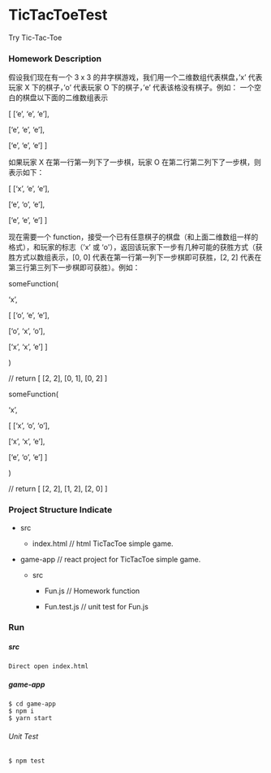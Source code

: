 # TicTacToeTest
Try Tic-Tac-Toe


### Homework Description
假设我们现在有一个 3 x 3 的井字棋游戏，我们用一个二维数组代表棋盘，’x’ 代表玩家 X 下的棋子，’o’ 代表玩家 O 下的棋子，’e’ 代表该格没有棋子。例如：
一个空白的棋盘以下面的二维数组表示

[ [‘e’, ‘e’, ‘e’],

  [‘e’, ‘e’, ‘e’],

  [‘e’, ‘e’, ‘e’] ]

如果玩家 X 在第一行第一列下了一步棋，玩家 O 在第二行第二列下了一步棋，则表示如下：

[ [‘x’, ‘e’, ‘e’],

  [‘e’, ‘o’, ‘e’],

  [‘e’, ‘e’, ‘e’] ]

现在需要一个 function，接受一个已有任意棋子的棋盘（和上面二维数组一样的格式），和玩家的标志（’x’ 或 ‘o'），返回该玩家下一步有几种可能的获胜方式（获胜方式以数组表示，[0, 0] 代表在第一行第一列下一步棋即可获胜，[2, 2] 代表在第三行第三列下一步棋即可获胜）。例如：

someFunction(

‘x’,

[ [‘o’, ‘e’, ‘e’],

  [‘o’, ‘x’, ‘o’],

  [‘x’, ‘x’, ‘e’] ]

)

// return [ [2, 2], [0, 1], [0, 2] ]

someFunction(

‘x’,

[ [‘x’, ‘o’, ‘o’],

  [‘x’, ‘x’, ‘e’],

  [‘e’, ‘o’, ‘e’] ]

)

// return [ [2, 2], [1, 2], [2, 0] ]


### Project Structure Indicate
 - src

    - index.html // html TicTacToe simple game.

 - game-app // react project for TicTacToe simple game.

    - src

        - Fun.js // Homework function

        - Fun.test.js // unit test for Fun.js


### Run
##### src
```
Direct open index.html
```
##### game-app

```
$ cd game-app
$ npm i
$ yarn start
```
###### Unit Test
```
$ npm test
```